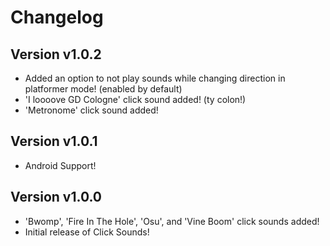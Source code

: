 # Changelog
## Version v1.0.2
* Added an option to not play sounds while changing direction in platformer mode! (enabled by default) 
* 'I loooove GD Cologne' click sound added! (ty colon!)
* 'Metronome' click sound added!
## Version v1.0.1
* Android Support!
## Version v1.0.0
* 'Bwomp', 'Fire In The Hole', 'Osu', and 'Vine Boom' click sounds added!
* Initial release of Click Sounds!